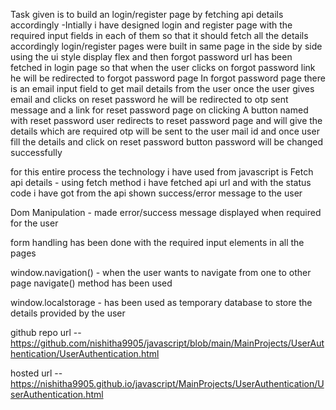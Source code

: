 Task given is to build an login/register page by fetching api details accordingly
-Intially i have designed login and register page with the required input fields in each of them so that it should fetch all the details accordingly
login/register pages were built in same page in the side by side using the ui style display flex
and then forgot password url has been fetched in login page so that when the user clicks on forgot password link he will be redirected to forgot password page 
In forgot password page there is an email input field to get mail details from the user 
once the user gives email and clicks on reset password he will be redirected to otp sent message and a link for reset password page
on clicking A button named with reset password user redirects to reset password page and will give the details which are required
otp will be sent to the user mail id and once user fill the details and click on reset password button password will be changed successfully 

for this entire process the technology i have used from javascript is
Fetch api details - using fetch method i have fetched api url and with the status code i have got from the api shown success/error message to the user

Dom Manipulation - made error/success message displayed when required for the user

form handling has been done with the required input elements in all the pages

window.navigation() - when the user wants to navigate from one to other page navigate() method has been used

window.localstorage - has been used as temporary database to store the details provided by the user




github repo url -- https://github.com/nishitha9905/javascript/blob/main/MainProjects/UserAuthentication/UserAuthentication.html



hosted url -- https://nishitha9905.github.io/javascript/MainProjects/UserAuthentication/UserAuthentication.html